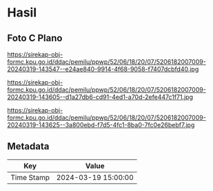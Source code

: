 # Hasil

## Foto C Plano

https://sirekap-obj-formc.kpu.go.id/ddac/pemilu/ppwp/52/06/18/20/07/5206182007009-20240319-143547--e24ae840-9914-4f68-9058-f7407dcbfd40.jpg

https://sirekap-obj-formc.kpu.go.id/ddac/pemilu/ppwp/52/06/18/20/07/5206182007009-20240319-143605--d1a27db6-cd91-4ed1-a70d-2efe447c1f71.jpg

https://sirekap-obj-formc.kpu.go.id/ddac/pemilu/ppwp/52/06/18/20/07/5206182007009-20240319-143625--3a800ebd-f7d5-4fc1-8ba0-7fc0e26bebf7.jpg


## Metadata

| Key        | Value               |
| ---------- | ------------------- |
| Time Stamp | 2024-03-19 15:00:00 |



